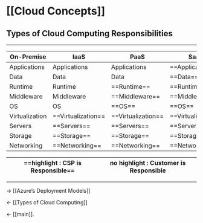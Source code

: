 # [[Cloud Concepts]]
## Types of Cloud Computing Responsibilities

<hr>

On-Premise | IaaS | PaaS | SaaS 
------|------|------|------
Applications | Applications | Applications | ==Applications==
Data | Data | Data | ==Data==
Runtime |Runtime |==Runtime== |==Runtime== 
Middleware |Middleware |==Middleware== |==Middleware== 
OS |OS |==OS== |==OS==
Virtualization |==Virtualization== |==Virtualization== |==Virtualization==
Servers |==Servers== |==Servers== |==Servers==
Storage |==Storage== |==Storage== |==Storage== 
Networking |==Networking== |==Networking== |==Networking== 

==highlight : CSP is Responsible== | no highlight : Customer is Responsible
--|--
 <hr>



-> [[Azure’s Deployment Models]]

<- [[Types of Cloud Computing]]

<- [[main]].
